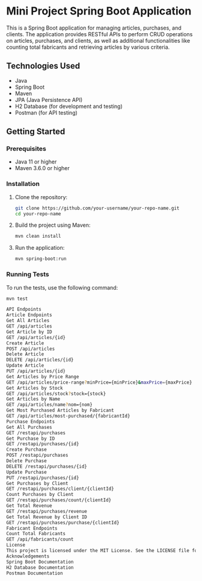 # Mini Project Spring Boot Application

This is a Spring Boot application for managing articles, purchases, and clients. The application provides RESTful APIs to perform CRUD operations on articles, purchases, and clients, as well as additional functionalities like counting total fabricants and retrieving articles by various criteria.

## Technologies Used

- Java
- Spring Boot
- Maven
- JPA (Java Persistence API)
- H2 Database (for development and testing)
- Postman (for API testing)

## Getting Started

### Prerequisites

- Java 11 or higher
- Maven 3.6.0 or higher

### Installation

1. Clone the repository:
    ```sh
    git clone https://github.com/your-username/your-repo-name.git
    cd your-repo-name
    ```

2. Build the project using Maven:
    ```sh
    mvn clean install
    ```

3. Run the application:
    ```sh
    mvn spring-boot:run
    ```

### Running Tests

To run the tests, use the following command:
```sh
mvn test

API Endpoints
Article Endpoints
Get All Articles  
GET /api/articles
Get Article by ID  
GET /api/articles/{id}
Create Article  
POST /api/articles
Delete Article  
DELETE /api/articles/{id}
Update Article  
PUT /api/articles/{id}
Get Articles by Price Range
GET /api/articles/price-range?minPrice={minPrice}&maxPrice={maxPrice}
Get Articles by Stock  
GET /api/articles/stock?stock={stock}
Get Articles by Name  
GET /api/articles/name?nom={nom}
Get Most Purchased Articles by Fabricant  
GET /api/articles/most-purchased/{fabricantId}
Purchase Endpoints
Get All Purchases
GET /restapi/purchases
Get Purchase by ID  
GET /restapi/purchases/{id}
Create Purchase  
POST /restapi/purchases
Delete Purchase  
DELETE /restapi/purchases/{id}
Update Purchase  
PUT /restapi/purchases/{id}
Get Purchases by Client  
GET /restapi/purchases/client/{clientId}
Count Purchases by Client  
GET /restapi/purchases/count/{clientId}
Get Total Revenue
GET /restapi/purchases/revenue
Get Total Revenue by Client ID  
GET /restapi/purchases/purchase/{clientId}
Fabricant Endpoints
Count Total Fabricants
GET /api/fabricants/count
License
This project is licensed under the MIT License. See the LICENSE file for details.  
Acknowledgements
Spring Boot Documentation
H2 Database Documentation
Postman Documentation









